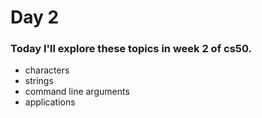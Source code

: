# Day 2

### Today I'll explore these topics in week 2 of cs50.

- characters
- strings
- command line arguments
- applications